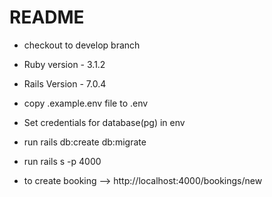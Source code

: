 # README


* checkout to develop branch

* Ruby version - 3.1.2

* Rails Version - 7.0.4

* copy .example.env file to .env

* Set credentials for database(pg) in env

* run rails db:create db:migrate

* run rails s -p 4000

* to create booking --> http://localhost:4000/bookings/new
